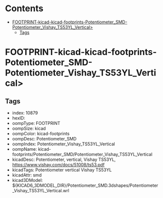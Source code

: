 



Contents
========

* [FOOTPRINT-kicad-kicad-footprints-Potentiometer_SMD-Potentiometer_Vishay_TS53YL_Vertical>](#footprint-kicad-kicad-footprints-potentiometer_smd-potentiometer_vishay_ts53yl_vertical)
	* [Tags](#tags)

# FOOTPRINT-kicad-kicad-footprints-Potentiometer_SMD-Potentiometer_Vishay_TS53YL_Vertical>

## Tags

- index: 10879
- hexID: 
- oompType: FOOTPRINT
- oompSize: kicad
- oompColor: kicad-footprints
- oompDesc: Potentiometer_SMD
- oompIndex: Potentiometer_Vishay_TS53YL_Vertical
- oompName: kicad-footprints/Potentiometer_SMD/Potentiometer_Vishay_TS53YL_Vertical
- kicadDesc: Potentiometer, vertical, Vishay TS53YL, https://www.vishay.com/docs/51008/ts53.pdf
- kicadTags: Potentiometer vertical Vishay TS53YL
- kicadAttr: smd
- kicad3DModel: ${KICAD6_3DMODEL_DIR}/Potentiometer_SMD.3dshapes/Potentiometer_Vishay_TS53YL_Vertical.wrl
